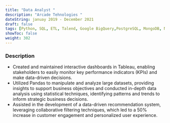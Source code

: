 ```yaml
---
title: "Data Analyst "
description: "Arcade Tehnologies "
dateString: januay 2019 - December 2021
draft: false
tags: [Python, SQL, ETL, Talend, Google BigQuery,PostgreSQL, MongoDB, NumPy, Tableau, Power BI]
showToc: false
weight: 302
--- 
```


### Description
- Created and maintained interactive dashboards in Tableau, enabling stakeholders to easily monitor key performance indicators (KPIs) and make data-driven decisions. 
- Utilized Pandas to manipulate and analyze large datasets, providing insights to support business objectives and conducted in-depth data analysis using statistical techniques, identifying patterns and trends to inform strategic business decisions. 
- Assisted in the development of a data-driven recommendation system, leveraging collaborative filtering techniques, which led to a 50% increase in customer engagement and personalized user experience. 
